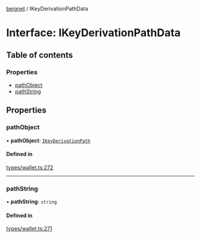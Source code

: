 [beignet](../README.md) / IKeyDerivationPathData

# Interface: IKeyDerivationPathData

## Table of contents

### Properties

- [pathObject](IKeyDerivationPathData.md#pathobject)
- [pathString](IKeyDerivationPathData.md#pathstring)

## Properties

### pathObject

• **pathObject**: [`IKeyDerivationPath`](IKeyDerivationPath.md)

#### Defined in

[types/wallet.ts:272](https://github.com/synonymdev/beignet/blob/e4162f7/src/types/wallet.ts#L272)

___

### pathString

• **pathString**: `string`

#### Defined in

[types/wallet.ts:271](https://github.com/synonymdev/beignet/blob/e4162f7/src/types/wallet.ts#L271)
